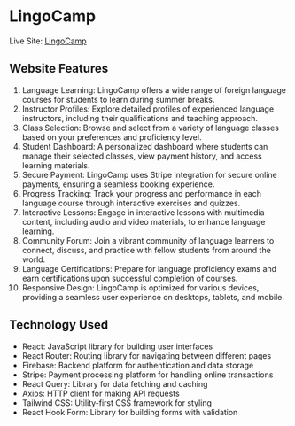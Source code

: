 # LingoCamp

Live Site: [LingoCamp](https://lingocamp-4fdac.web.app/)

## Website Features

1. Language Learning: LingoCamp offers a wide range of foreign language courses for students to learn during summer breaks.
2. Instructor Profiles: Explore detailed profiles of experienced language instructors, including their qualifications and teaching approach.
3. Class Selection: Browse and select from a variety of language classes based on your preferences and proficiency level.
4. Student Dashboard: A personalized dashboard where students can manage their selected classes, view payment history, and access learning materials.
5. Secure Payment: LingoCamp uses Stripe integration for secure online payments, ensuring a seamless booking experience.
6. Progress Tracking: Track your progress and performance in each language course through interactive exercises and quizzes.
7. Interactive Lessons: Engage in interactive lessons with multimedia content, including audio and video materials, to enhance language learning.
8. Community Forum: Join a vibrant community of language learners to connect, discuss, and practice with fellow students from around the world.
9. Language Certifications: Prepare for language proficiency exams and earn certifications upon successful completion of courses.
10. Responsive Design: LingoCamp is optimized for various devices, providing a seamless user experience on desktops, tablets, and mobile.

## Technology Used

- React: JavaScript library for building user interfaces
- React Router: Routing library for navigating between different pages
- Firebase: Backend platform for authentication and data storage
- Stripe: Payment processing platform for handling online transactions
- React Query: Library for data fetching and caching
- Axios: HTTP client for making API requests
- Tailwind CSS: Utility-first CSS framework for styling
- React Hook Form: Library for building forms with validation

